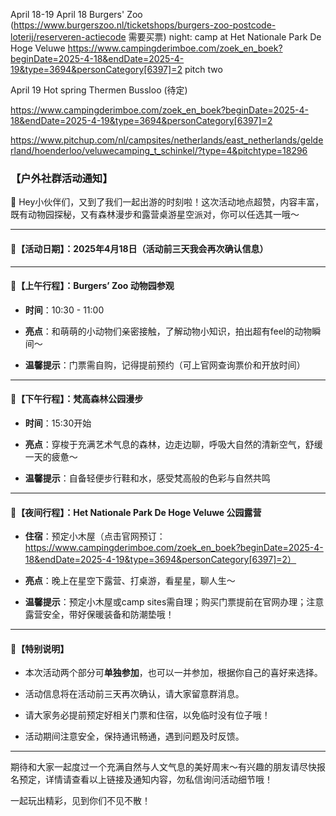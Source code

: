 April 18-19
April 18 Burgers' Zoo (https://www.burgerszoo.nl/ticketshops/burgers-zoo-postcode-loterij/reserveren-actiecode 需要买票)
night: camp at Het Nationale Park De Hoge Veluwe  https://www.campingderimboe.com/zoek_en_boek?beginDate=2025-4-18&endDate=2025-4-19&type=3694&personCategory[6397]=2
pitch two

April 19 Hot spring Thermen Bussloo (待定)





  
  


https://www.campingderimboe.com/zoek_en_boek?beginDate=2025-4-18&endDate=2025-4-19&type=3694&personCategory[6397]=2



https://www.pitchup.com/nl/campsites/netherlands/east_netherlands/gelderland/hoenderloo/veluwecamping_t_schinkel/?type=4&pitchtype=18296

### 【户外社群活动通知】

🌟 Hey小伙伴们，又到了我们一起出游的时刻啦！这次活动地点超赞，内容丰富，既有动物园探秘，又有森林漫步和露营桌游星空派对，你可以任选其一哦～

---

#### 📅【活动日期】：2025年4月18日（活动前三天我会再次确认信息）

---

#### 🐾【上午行程】：Burgers’ Zoo 动物园参观

- **时间**：10:30 - 11:00
    
- **亮点**：和萌萌的小动物们亲密接触，了解动物小知识，拍出超有feel的动物瞬间～
    
- **温馨提示**：门票需自购，记得提前预约（可上官网查询票价和开放时间）
    

---

#### 🌳【下午行程】：梵高森林公园漫步

- **时间**：15:30开始
    
- **亮点**：穿梭于充满艺术气息的森林，边走边聊，呼吸大自然的清新空气，舒缓一天的疲惫～
    
- **温馨提示**：自备轻便步行鞋和水，感受梵高般的色彩与自然共鸣
    

---

#### 🌌【夜间行程】：Het Nationale Park De Hoge Veluwe 公园露营

- **住宿**：预定小木屋（点击官网预订：  
    https://www.campingderimboe.com/zoek_en_boek?beginDate=2025-4-18&endDate=2025-4-19&type=3694&personCategory[6397]=2）
    
- **亮点**：晚上在星空下露营、打桌游，看星星，聊人生～
    
- **温馨提示**：预定小木屋或camp sites需自理；购买门票提前在官网办理；注意露营安全，带好保暖装备和防潮垫哦！
    

---

#### 🔔【特别说明】

- 本次活动两个部分可**单独参加**，也可以一并参加，根据你自己的喜好来选择。
    
- 活动信息将在活动前三天再次确认，请大家留意群消息。
    
- 请大家务必提前预定好相关门票和住宿，以免临时没有位子哦！
    
- 活动期间注意安全，保持通讯畅通，遇到问题及时反馈。
    

---

期待和大家一起度过一个充满自然与人文气息的美好周末～有兴趣的朋友请尽快报名预定，详情请查看以上链接及通知内容，勿私信询问活动细节哦！

一起玩出精彩，见到你们不见不散！


